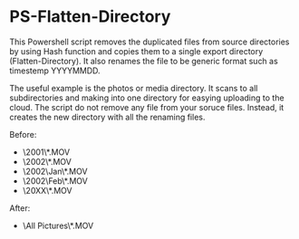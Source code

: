 # PS-Flatten-Directory

This Powershell script removes the duplicated files from source directories by using Hash function and copies them to a single export directory (Flatten-Directory). It also renames the file to be generic format such as timestemp YYYYMMDD. 

The useful example is the photos or media directory. It scans to all subdirectories and making into one directory for easying uploading to the cloud. The script do not remove any file from your soruce files. Instead, it creates the new directory with all the renaming files.

Before:

<ul>
<li>\2001\*.MOV</li>
<li>\2002\*.MOV</li>
<li>\2002\Jan\*.MOV</li>
<li>\2002\Feb\*.MOV</li>
<li>\20XX\*.MOV</li>
</ul>
After:
<ul>
<li>\All Pictures\*.MOV</li>
</ul>
